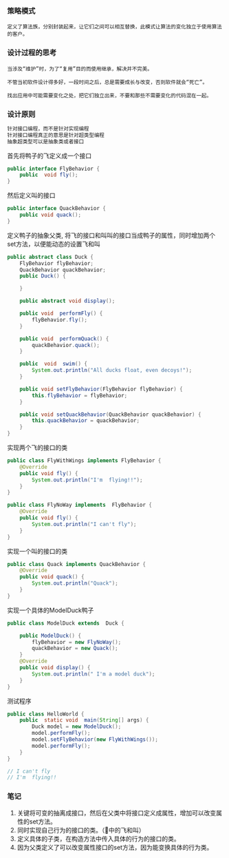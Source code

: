 ### 策略模式

```
定义了算法族，分别封装起来，让它们之间可以相互替换，此模式让算法的变化独立于使用算法的客户。
```

### 设计过程的思考

```
当涉及“维护”时，为了“复用”目的而使用继承，解决并不完美。
```

```
不管当初软件设计得多好，一段时间之后，总是需要成长与改变，否则软件就会“死亡”。
```

```
找出应用中可能需要变化之处，把它们独立出来，不要和那些不需要变化的代码混在一起。
```

### 设计原则

```js
针对接口编程，而不是针对实现编程
针对接口编程真正的意思是针对超类型编程
抽象超类型可以是抽象类或者接口
```

首先将鸭子的飞定义成一个接口

```java
public interface FlyBehavior {
    public  void fly();
}
```

然后定义叫的接口

```java
public interface QuackBehavior {
    public void quack();
}
```

定义鸭子的抽象父类, 将飞的接口和叫叫的接口当成鸭子的属性，同时增加两个set方法，以便能动态的设置飞和叫

```java
public abstract class Duck {
    FlyBehavior flyBehavior;
    QuackBehavior quackBehavior;
    public Duck() {

    }

    public abstract void display();

    public void  performFly() {
        flyBehavior.fly();
    }

    public void  performQuack() {
        quackBehavior.quack();
    }

    public  void  swim() {
        System.out.println("All ducks float, even decoys!");
    }

    public void setFlyBehavior(FlyBehavior flyBehavior) {
        this.flyBehavior = flyBehavior;
    }

    public void setQuackBehavior(QuackBehavior quackBehavior) {
        this.quackBehavior = quackBehavior;
    }
}
```

实现两个飞的接口的类

```java
public class FlyWithWings implements FlyBehavior {
    @Override
    public void fly() {
        System.out.println("I'm  flying!!");
    }
}
```

```java
public class FlyNoWay implements  FlyBehavior {
    @Override
    public void fly() {
        System.out.println("I can't fly");
    }
}
```

实现一个叫的接口的类

```java
public class Quack implements QuackBehavior {
    @Override
    public void quack() {
        System.out.println("Quack");
    }
}
```

实现一个具体的ModelDuck鸭子

```java
public class ModelDuck extends  Duck {

    public ModelDuck() {
        flyBehavior = new FlyNoWay();
        quackBehavior = new Quack();
    }
    @Override
    public void display() {
        System.out.println(" I'm a model duck");
    }
}
```

测试程序

```java
public class HelloWorld {
    public  static void  main(String[] args) {
        Duck model = new ModelDuck();
        model.performFly();
        model.setFlyBehavior(new FlyWithWings());
        model.performFly();
    }
}

// I can't fly
// I'm  flying!!
```

### 笔记

1. 关键将可变的抽离成接口，然后在父类中将接口定义成属性，增加可以改变属性的set方法。
2. 同时实现自己行为的接口的类。（🌰中的飞和叫）
3. 定义具体的子类，在构造方法中传入具体的行为的接口的类。
4. 因为父类定义了可以改变属性接口的set方法，因为能变换具体的行为类。
